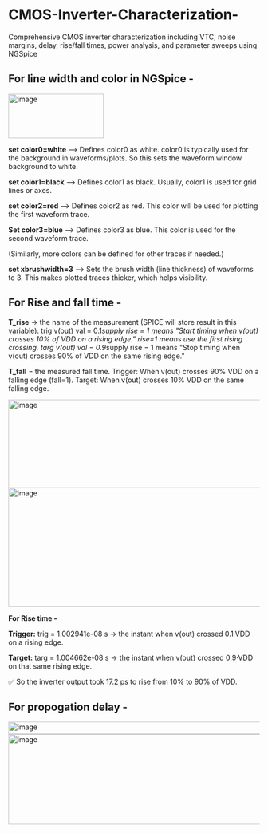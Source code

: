 # CMOS-Inverter-Characterization-
Comprehensive CMOS inverter characterization including VTC, noise margins, delay, rise/fall times, power analysis, and parameter sweeps using NGSpice

## **For line width and color in NGSpice -** 

<img width="191" height="89" alt="image" src="https://github.com/user-attachments/assets/f0780b24-bf2b-4b33-995b-9399eaa364e2" />

**set color0=white** --> Defines color0 as white. color0 is typically used for the background in waveforms/plots. So this sets the waveform window background to white.

**set color1=black** --> Defines color1 as black. Usually, color1 is used for grid lines or axes.

**set color2=red** --> Defines color2 as red. This color will be used for plotting the first waveform trace. 

**Set color3=blue** --> Defines color3 as blue. This color is used for the second waveform trace.

(Similarly, more colors can be defined for other traces if needed.)

**set xbrushwidth=3** --> Sets the brush width (line thickness) of waveforms to 3. This makes plotted traces thicker, which helps visibility.

## **For Rise and fall time -**

**T_rise** → the name of the measurement (SPICE will store result in this variable). trig v(out) val = 0.1*supply rise = 1 means "Start timing when v(out) crosses 10% of VDD on a rising edge." rise=1 means use the first rising crossing. targ v(out) val = 0.9*supply rise = 1 means "Stop timing when v(out) crosses 90% of VDD on the same rising edge."

**T_fall** = the measured fall time. Trigger: When v(out) crosses 90% VDD on a falling edge (fall=1). Target: When v(out) crosses 10% VDD on the same falling edge.

<img width="1255" height="177" alt="image" src="https://github.com/user-attachments/assets/a28616ee-99b5-4cf4-91b9-462d02dc5ce5" />

<img width="752" height="239" alt="image" src="https://github.com/user-attachments/assets/8bda0f51-049c-48bb-b270-b426d9470e42" />

**For Rise time -**

**Trigger:**
trig = 1.002941e-08 s → the instant when v(out) crossed 0.1·VDD on a rising edge.

**Target:**
targ = 1.004662e-08 s → the instant when v(out) crossed 0.9·VDD on that same rising edge.

✅ So the inverter output took 17.2 ps to rise from 10% to 90% of VDD.

## For propogation delay - 

<img width="1207" height="25" alt="image" src="https://github.com/user-attachments/assets/b33026cb-a2e0-4cc6-a187-56facc906c77" />

<img width="736" height="181" alt="image" src="https://github.com/user-attachments/assets/40947c7d-fc31-4f8e-acb6-b4b90738655a" />







